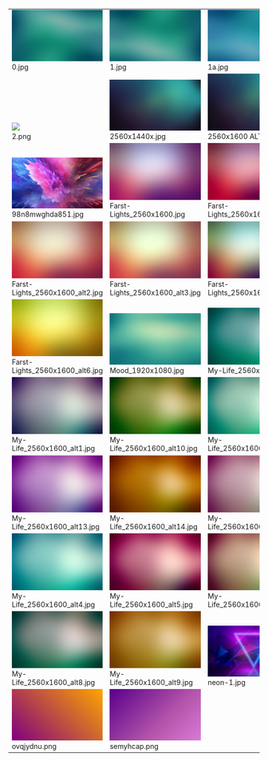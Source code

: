<table><tr><tr><td valign="bottom"><img src="./0.jpg" width="200"><br>0.jpg</td><td valign="bottom"><img src="./1.jpg" width="200"><br>1.jpg</td><td valign="bottom"><img src="./1a.jpg" width="200"><br>1a.jpg</td><td valign="bottom"><img src="./2-180.png" width="200"><br>2-180.png</td></tr><tr><td valign="bottom"><img src="./2.png" width="200"><br>2.png</td><td valign="bottom"><img src="./2560x1440x.jpg" width="200"><br>2560x1440x.jpg</td><td valign="bottom"><img src="./2560x1600 ALT.jpg" width="200"><br>2560x1600 ALT.jpg</td><td valign="bottom"><img src="./2560x1600.jpg" width="200"><br>2560x1600.jpg</td></tr><tr><td valign="bottom"><img src="./98n8mwghda851.jpg" width="200"><br>98n8mwghda851.jpg</td><td valign="bottom"><img src="./Farst-Lights_2560x1600.jpg" width="200"><br>Farst-Lights_2560x1600.jpg</td><td valign="bottom"><img src="./Farst-Lights_2560x1600_alt.jpg" width="200"><br>Farst-Lights_2560x1600_alt.jpg</td><td valign="bottom"><img src="./Farst-Lights_2560x1600_alt1.jpg" width="200"><br>Farst-Lights_2560x1600_alt1.jpg</td></tr><tr><td valign="bottom"><img src="./Farst-Lights_2560x1600_alt2.jpg" width="200"><br>Farst-Lights_2560x1600_alt2.jpg</td><td valign="bottom"><img src="./Farst-Lights_2560x1600_alt3.jpg" width="200"><br>Farst-Lights_2560x1600_alt3.jpg</td><td valign="bottom"><img src="./Farst-Lights_2560x1600_alt4.jpg" width="200"><br>Farst-Lights_2560x1600_alt4.jpg</td><td valign="bottom"><img src="./Farst-Lights_2560x1600_alt5.jpg" width="200"><br>Farst-Lights_2560x1600_alt5.jpg</td></tr><tr><td valign="bottom"><img src="./Farst-Lights_2560x1600_alt6.jpg" width="200"><br>Farst-Lights_2560x1600_alt6.jpg</td><td valign="bottom"><img src="./Mood_1920x1080.jpg" width="200"><br>Mood_1920x1080.jpg</td><td valign="bottom"><img src="./My-Life_2560x1600.jpg" width="200"><br>My-Life_2560x1600.jpg</td><td valign="bottom"><img src="./My-Life_2560x1600_alt.jpg" width="200"><br>My-Life_2560x1600_alt.jpg</td></tr><tr><td valign="bottom"><img src="./My-Life_2560x1600_alt1.jpg" width="200"><br>My-Life_2560x1600_alt1.jpg</td><td valign="bottom"><img src="./My-Life_2560x1600_alt10.jpg" width="200"><br>My-Life_2560x1600_alt10.jpg</td><td valign="bottom"><img src="./My-Life_2560x1600_alt11.jpg" width="200"><br>My-Life_2560x1600_alt11.jpg</td><td valign="bottom"><img src="./My-Life_2560x1600_alt12.jpg" width="200"><br>My-Life_2560x1600_alt12.jpg</td></tr><tr><td valign="bottom"><img src="./My-Life_2560x1600_alt13.jpg" width="200"><br>My-Life_2560x1600_alt13.jpg</td><td valign="bottom"><img src="./My-Life_2560x1600_alt14.jpg" width="200"><br>My-Life_2560x1600_alt14.jpg</td><td valign="bottom"><img src="./My-Life_2560x1600_alt2.jpg" width="200"><br>My-Life_2560x1600_alt2.jpg</td><td valign="bottom"><img src="./My-Life_2560x1600_alt3.jpg" width="200"><br>My-Life_2560x1600_alt3.jpg</td></tr><tr><td valign="bottom"><img src="./My-Life_2560x1600_alt4.jpg" width="200"><br>My-Life_2560x1600_alt4.jpg</td><td valign="bottom"><img src="./My-Life_2560x1600_alt5.jpg" width="200"><br>My-Life_2560x1600_alt5.jpg</td><td valign="bottom"><img src="./My-Life_2560x1600_alt6.jpg" width="200"><br>My-Life_2560x1600_alt6.jpg</td><td valign="bottom"><img src="./My-Life_2560x1600_alt7.jpg" width="200"><br>My-Life_2560x1600_alt7.jpg</td></tr><tr><td valign="bottom"><img src="./My-Life_2560x1600_alt8.jpg" width="200"><br>My-Life_2560x1600_alt8.jpg</td><td valign="bottom"><img src="./My-Life_2560x1600_alt9.jpg" width="200"><br>My-Life_2560x1600_alt9.jpg</td><td valign="bottom"><img src="./neon-1.jpg" width="200"><br>neon-1.jpg</td><td valign="bottom"><img src="./neon-2.png" width="200"><br>neon-2.png</td></tr><tr><td valign="bottom"><img src="./ovqjydnu.png" width="200"><br>ovqjydnu.png</td><td valign="bottom"><img src="./semyhcap.png" width="200"><br>semyhcap.png</td></tr></table>